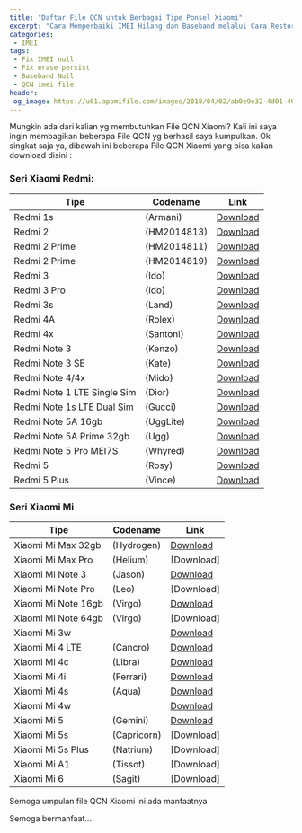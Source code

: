 ```yaml
---
title: "Daftar File QCN untuk Berbagai Tipe Ponsel Xiaomi"
excerpt: "Cara Memperbaiki IMEI Hilang dan Baseband melalui Cara Restore File QCN pada Device Xiaomi"
categories:
 - IMEI
tags:
 - Fix IMEI null
 - Fix erase persist
 - Baseband Null
 - QCN imei file
header:
 og_image: https://u01.appmifile.com/images/2018/04/02/ab0e9e32-4d01-405c-9003-3ece00a54263.jpg
---
```


Mungkin ada dari kalian yg membutuhkan File QCN Xiaomi? Kali ini saya ingin membagikan beberapa File QCN yg berhasil saya kumpulkan. Ok singkat saja ya, dibawah ini beberapa File QCN Xiaomi yang bisa kalian download disini :

### Seri Xiaomi Redmi:


| Tipe | Codename | Link |
|------|-------|------|
| Redmi 1s | (Armani) | [Download](https://drive.google.com/open?id=1bO37wVHGI8dhLEf2VYj3g9Wus2QM3nfw) |
| Redmi 2 | (HM2014813) | [Download](https://drive.google.com/open?id=1syVORcVGk0SNcYBoE2cbSpflPj_XQniD) |
| Redmi 2 Prime | (HM2014811) | [Download](https://drive.google.com/open?id=1PlFuZjxpniBXum5Mx0tAuxYdByqdKBWr) |
| Redmi 2 Prime | (HM2014819) | [Download](https://drive.google.com/open?id=13ERp9uXqfpRuVRyHf1nORfueY3lQHf-d) |
| Redmi 3 | (Ido) | [Download](https://drive.google.com/open?id=1ptoIJoIOiz3smbm7uUhp9uLtwgUBC6dv) |
| Redmi 3 Pro | (Ido) | [Download](https://drive.google.com/open?id=1Gsv5u6aeSjlc0uUt94YfCLa21gAsIMb8) |
| Redmi 3s | (Land) | [Download](https://drive.google.com/open?id=1OS8JHYCY5hVKPcQsggwabpYmdsoJegq5) |
| Redmi 4A | (Rolex) | [Download](https://drive.google.com/open?id=1r4aWDTM18t5VSAHGp9PIW4gH9aABpiPS) |
| Redmi 4x | (Santoni) | [Download](https://drive.google.com/open?id=1Jj3EFipjZ8okmWQuNsxCiTmUdzE53XFv) |
| Redmi Note 3 | (Kenzo) | [Download](https://drive.google.com/open?id=16aQpW4eC-ndOwk3qGYGSBwtH655Usv1A) |
| Redmi Note 3 SE | (Kate) | [Download](https://drive.google.com/open?id=1-381p3pUtyHWtLR8gSWKrDnBOVQW5c9I) |
| Redmi Note 4/4x | (Mido) | [Download](https://drive.google.com/open?id=1hIpiuhFmhBNTGJfXYy5rkOqVd-6jytzB) |
| Redmi Note 1 LTE Single Sim | (Dior) | [Download](https://drive.google.com/open?id=1ITAmc9u-iM5BUf4zzqpM92G2_1Sx_ISm) |
| Redmi Note 1s LTE Dual Sim | (Gucci) | [Download](https://drive.google.com/open?id=1nOFAPojtpvGVnF_FnZ2_mAnZKsJI59Ks) |
| Redmi Note 5A 16gb | (UggLite) | [Download]() |
| Redmi Note 5A Prime 32gb | (Ugg) | [Download]() |
| Redmi Note 5 Pro MEI7S | (Whyred) | [Download]() |
| Redmi 5 | (Rosy) | [Download]() |
| Redmi 5 Plus | (Vince) | [Download]() |

### Seri Xiaomi Mi

| Tipe | Codename | Link |
|------|-------|------|
| Xiaomi Mi Max 32gb | (Hydrogen) | [Download]() |
| Xiaomi Mi Max Pro | (Helium) | [Download] |
| Xiaomi Mi Note 3 | (Jason) | [Download]() |
| Xiaomi Mi Note Pro | (Leo) | [Download] |
| Xiaomi Mi Note 16gb | (Virgo) | [Download]() |
| Xiaomi Mi Note 64gb | (Virgo) | [Download] |
| Xiaomi Mi 3w | | [Download]() |
| Xiaomi Mi 4 LTE | (Cancro) | [Download]() |
| Xiaomi Mi 4c | (Libra) | [Download]() |
| Xiaomi Mi 4i | (Ferrari) | [Download]() |
| Xiaomi Mi 4s | (Aqua) | [Download]() |
| Xiaomi Mi 4w | | [Download](/) |
| Xiaomi Mi 5 | (Gemini) | [Download]() |
| Xiaomi Mi 5s | (Capricorn) | [Download] |
| Xiaomi Mi 5s Plus | (Natrium) | [Download] |
| Xiaomi Mi A1 | (Tissot) | [Download] |
| Xiaomi Mi 6 | (Sagit) | [Download] |

Semoga umpulan file QCN Xiaomi ini ada manfaatnya

Semoga bermanfaat...
